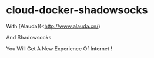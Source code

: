 # cloud-docker-shadowsocks

With [Alauda](<http://www.alauda.cn/)

And Shadowsocks

You Will Get A New Experience Of Internet !
